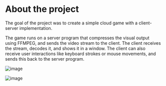 # About the project

The goal of the project was to create a simple cloud game with a client-server implementation.

The game runs on a server program that compresses the visual output using FFMPEG, and sends the video stream to the client.
The client receives the stream, decodes it, and shows it in a window. The client can also receive user interactions like keyboard strokes or mouse movements, and sends this back to the server program.

![image](https://user-images.githubusercontent.com/63373832/179846966-2baaf77a-68f7-4655-87ff-b688d179cc05.png)

![image](https://user-images.githubusercontent.com/63373832/179847060-4d791f2d-b4ed-4bdc-a0b0-e1832c11e862.png)
